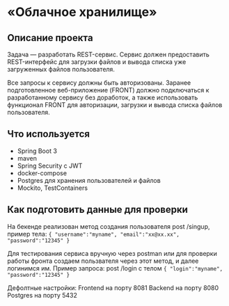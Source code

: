 # «Облачное хранилище»
## Описание проекта
Задача — разработать REST-сервис. Сервис должен предоставить REST-интерфейс для загрузки файлов и вывода списка уже загруженных файлов пользователя.

Все запросы к сервису должны быть авторизованы. Заранее подготовленное веб-приложение (FRONT) должно подключаться к разработанному сервису без доработок, а также использовать функционал FRONT для авторизации, загрузки и вывода списка файлов пользователя.

## Что используется
- Spring Boot 3
- maven
- Spring Security с JWT
- docker-compose
- Postgres для хранения пользователей и файлов
- Mockito, TestContainers

## Как подготовить данные для проверки
На бекенде реализован метод создания пользователя post /singup, пример тела:
`{
    "username":"myname",
    "email":"xx@xx.xx",
    "password":"12345"
 }`

Для тестирования сервиса вручную через postman или для проверки работы фронта создаем пользвателя через этот метод, и далее логинимся им.
Пример запроса: post /login с телом
`{
    "login":"myname",
    "password":"12345"
 }`

Дефолтные настройки:
Frontend на порту 8081
Backend на порту 8080
Postgres на порту 5432


